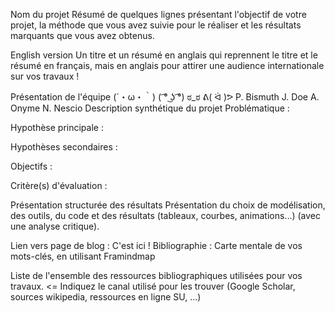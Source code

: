Nom du projet
Résumé de quelques lignes présentant l'objectif de votre projet, la méthode que vous avez suivie pour le réaliser et les résultats marquants que vous avez obtenus.

English version
Un titre et un résumé en anglais qui reprennent le titre et le résumé en français, mais en anglais pour attirer une audience internationale sur vos travaux !

Présentation de l'équipe
(´・ω・｀)	( ͡° ͜ʖ ͡°)	ಠ_ಠ	ᕕ( ᐛ )ᕗ
P. Bismuth	J. Doe	A. Onyme	N. Nescio
Description synthétique du projet
Problématique :

Hypothèse principale :

Hypothèses secondaires :

Objectifs :

Critère(s) d'évaluation :

Présentation structurée des résultats
Présentation du choix de modélisation, des outils, du code et des résultats (tableaux, courbes, animations...) (avec une analyse critique).

Lien vers page de blog : C'est ici !
Bibliographie :
Carte mentale de vos mots-clés, en utilisant Framindmap

Liste de l'ensemble des ressources bibliographiques utilisées pour vos travaux. <= Indiquez le canal utilisé pour les trouver (Google Scholar, sources wikipedia, ressources en ligne SU, ...)
